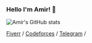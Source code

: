 ### **Hello I'm Amir! 👋**
![Amir's GitHub stats](https://github-readme-stats.vercel.app/api?username=Hereugo&count_private=true&bg_color=fefefe&title_color=121212&text_color=353535&show_icons=true)

[Fiverr](https://www.fiverr.com/h_reugo) /
[Codeforces](https://codeforces.com/profile/H_reugo) /
[Telegram](https://t.me/H_reugo) /

